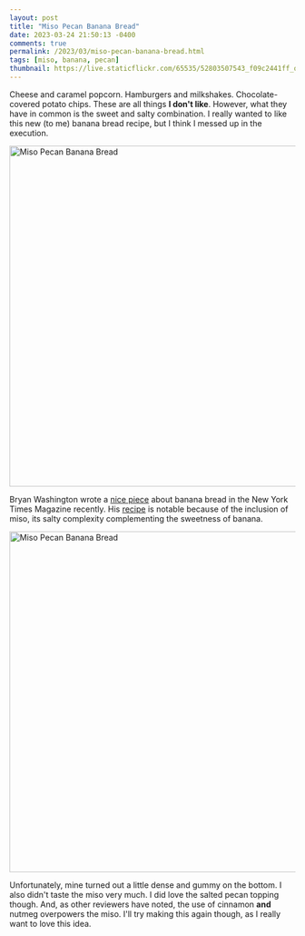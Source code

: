 ```yaml
---
layout: post
title: "Miso Pecan Banana Bread"
date: 2023-03-24 21:50:13 -0400
comments: true
permalink: /2023/03/miso-pecan-banana-bread.html
tags: [miso, banana, pecan]
thumbnail: https://live.staticflickr.com/65535/52803507543_f09c2441ff_q_d.jpg
---
```


Cheese and caramel popcorn. Hamburgers and milkshakes. 
Chocolate-covered potato chips. These are all things **I don't like**.
However, what they have in common is the sweet and salty combination.
I really wanted to like this new (to me) banana bread recipe, but
I think I messed up in the execution.

<a data-flickr-embed="true" href="https://www.flickr.com/photos/gnuf/52803507543/in/photostream/" title="Miso Pecan Banana Bread"><img src="https://live.staticflickr.com/65535/52803507543_f09c2441ff_c.jpg" width="800" height="600" alt="Miso Pecan Banana Bread"/></a><script async src="//embedr.flickr.com/assets/client-code.js" charset="utf-8"></script>

Bryan Washington wrote a [nice piece](https://www.nytimes.com/2023/01/11/magazine/miso-pecan-banana-bread-recipe.html) 
about banana bread in the New York Times Magazine recently. His
[recipe](https://cooking.nytimes.com/recipes/1023832-miso-pecan-banana-bread) is notable because of the inclusion of miso, its salty complexity
complementing the sweetness of banana.

<a data-flickr-embed="true" href="https://www.flickr.com/photos/gnuf/52803507498/in/photostream/" title="Miso Pecan Banana Bread"><img src="https://live.staticflickr.com/65535/52803507498_c9ca30047e_c.jpg" width="800" height="600" alt="Miso Pecan Banana Bread"/></a><script async src="//embedr.flickr.com/assets/client-code.js" charset="utf-8"></script>

Unfortunately, mine turned out a little dense and gummy on the bottom.
I also didn't taste the miso very much. I did love the salted pecan
topping though. And, as other reviewers have noted, the use of cinnamon
**and** nutmeg overpowers the miso. I'll try making this again though,
as I really want to love this idea.
